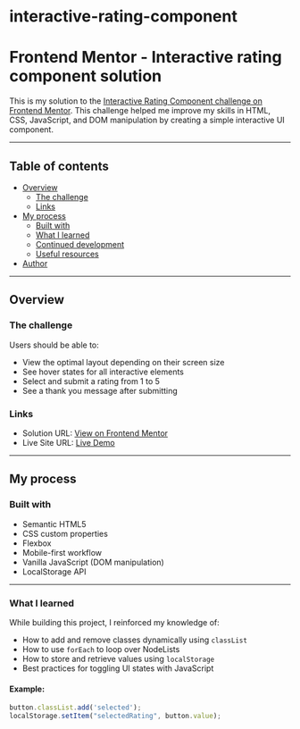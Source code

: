 # interactive-rating-component
# Frontend Mentor - Interactive rating component solution

This is my solution to the [Interactive Rating Component challenge on Frontend Mentor](https://www.frontendmentor.io/challenges/interactive-rating-component-koxpeBUmI). This challenge helped me improve my skills in HTML, CSS, JavaScript, and DOM manipulation by creating a simple interactive UI component.

---

## Table of contents

- [Overview](#overview)
  - [The challenge](#the-challenge)
  - [Links](#links)
- [My process](#my-process)
  - [Built with](#built-with)
  - [What I learned](#what-i-learned)
  - [Continued development](#continued-development)
  - [Useful resources](#useful-resources)
- [Author](#author)

---

## Overview

### The challenge

Users should be able to:

- View the optimal layout depending on their screen size
- See hover states for all interactive elements
- Select and submit a rating from 1 to 5
- See a thank you message after submitting

### Links

- Solution URL: [View on Frontend Mentor](https://your-solution-url.com)
- Live Site URL: [Live Demo](https://your-live-site-url.com)

---

## My process

### Built with

- Semantic HTML5
- CSS custom properties
- Flexbox
- Mobile-first workflow
- Vanilla JavaScript (DOM manipulation)
- LocalStorage API

---

### What I learned

While building this project, I reinforced my knowledge of:

- How to add and remove classes dynamically using `classList`
- How to use `forEach` to loop over NodeLists
- How to store and retrieve values using `localStorage`
- Best practices for toggling UI states with JavaScript

#### Example:
```js
button.classList.add('selected');
localStorage.setItem("selectedRating", button.value);
